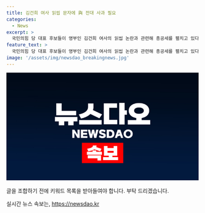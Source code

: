 ```yaml
---
title: 김건희 여사 읽씹 문자에 與 전대 사과 필요
categories:
  - News
excerpt: >
  국민의힘 당 대표 후보들이 영부인 김건희 여사의 읽씹 논란과 관련해 총공세를 펼치고 있다. 김 여사가 한동훈 후보에게 명품백 수수 논란 관련 사과를 요구했지만, 후보가 무시했다는 주장에서 출발한 것으로, 다른 후보들은 이를 배신의 정치로 비판하고 있다. 한 후보는 이를 부정하며, 김 여사의 메시지 내용을 재구성했다고 주장하며 현 상황을 회피하고 있다. 이에 각 후보들이 자신의 입장을 밝히고 서로의 정치적 판단력 등에 대한 비판과 지지 기반을 확보하기 위한 활발한 활동을 벌이고 있다.
feature_text: >
  국민의힘 당 대표 후보들이 영부인 김건희 여사의 읽씹 논란과 관련해 총공세를 펼치고 있다. 김 여사가 한동훈 후보에게 명품백 수수 논란 관련 사과를 요구했지만, 후보가 무시했다는 주장에서 출발한 것으로, 다른 후보들은 이를 배신의 정치로 비판하고 있다. 한 후보는 이를 부정하며, 김 여사의 메시지 내용을 재구성했다고 주장하며 현 상황을 회피하고 있다. 이에 각 후보들이 자신의 입장을 밝히고 서로의 정치적 판단력 등에 대한 비판과 지지 기반을 확보하기 위한 활발한 활동을 벌이고 있다.
image: '/assets/img/newsdao_breakingnews.jpg'
---
```


<p><img src="/assets/img/newsdao_breakingnews.jpg" alt="flaretime 속보" /></p>

<p>글을 조합하기 전에 키워드 목록을 받아들여야 합니다. 부탁 드리겠습니다.</p>
실시간 뉴스 속보는, <a href="https://newsdao.kr" rel="dofollow">https://newsdao.kr</a>


